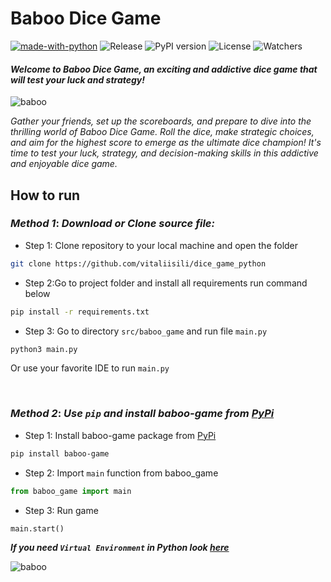 # Baboo Dice Game

[![made-with-python](https://img.shields.io/badge/Made%20with-Python-1f425f.svg)](https://www.python.org/)
![Release](https://img.shields.io/github/v/release/vitaliisili/dice_game_python)
![PyPI version](https://img.shields.io/pypi/v/baboo-game)
![License](https://img.shields.io/github/license/vitaliisili/dice_game_python)
![Watchers](https://img.shields.io/github/watchers/vitaliisili/dice_game_python?style=social)

#### *Welcome to Baboo Dice Game, an exciting and addictive dice game that will test your luck and strategy!* 

![baboo](https://lh3.googleusercontent.com/pw/AJFCJaWOlNjWnEZ6Lcp7Z8AE3YGCv1CaVTXDX-9VXJxfnNVw_Qljmyfhx-khr0Shs1wI2oESp3tbQ8dmKpcmOHViL-OoKLZE10lQ1qUbnz7cikdgstf7bFq7fds7V1WK7DTMOjJejmubcV0MMieJMfxASOtl=w577-h433-s-no)

*Gather your friends, set up the scoreboards, 
and prepare to dive into the thrilling world 
of Baboo Dice Game. Roll the dice, make strategic 
choices, and aim for the highest score to emerge 
as the ultimate dice champion! It's time to test
your luck, strategy, and decision-making skills 
in this addictive and enjoyable dice game.*

## How to run
### ***Method 1***:  *Download or Clone source file:*
- Step 1: Clone repository to your local machine and open the folder
```bash
git clone https://github.com/vitaliisili/dice_game_python
```

- Step 2:Go to project folder and install all requirements run command below
```bash
pip install -r requirements.txt
```

- Step 3: Go to directory `src/baboo_game` and run file `main.py`
```bash
python3 main.py
```
Or use your favorite IDE to run `main.py`
&nbsp;

&nbsp;
### ***Method 2***:  *Use `pip` and install baboo-game from <a href="https://pypi.org/project/baboo-game/" target="_blank">PyPi</a>*
- Step 1: Install baboo-game package from <a href="https://pypi.org/project/baboo-game/" target="_blank">PyPi</a>
```bash
pip install baboo-game 
```

- Step 2: Import `main` function from baboo_game
```python
from baboo_game import main
```

- Step 3: Run game
```python
main.start()
```

***If you need `Virtual Environment` in Python look <a href="https://www.freecodecamp.org/news/how-to-setup-virtual-environments-in-python/" target="_blank">here</a>***

![baboo](https://lh3.googleusercontent.com/bX55HaA98EqlNIre9gkICrZ7Cndd0qMowjG5TkgpkNK3IE2YRF2UA94Rj6-ucKaySz9E3Yx60VR2dfNkCCZAowZbNwmeQTWM0dJZQoANHFXohCvnBbI9gpMQa9YLXjoT9lGmEnJAZRDSpm9Vb9Ix6-MAMJ-LLp2zd3zaBJbRsphWTv_tVzmJDFM7_-xTeu0fShmpW7Yrka9sx7ISIm67-Lr_Y3vzieRllStQ5cZyCUp0Lc_eg6nig5PNIPE-bpUbYelskEiOEVKovq9l9_ggt4VXuk7mLlpmfMOtLpL7m8qpG2KK2pEljOeHcfUkcahfNgEPOsCKroy3GwGT4xKwD7SguwW7kzvFUlFUaGJlAd-mSFa7O4jY5GRMDw4Y0MLBdoRPAHcKBKYf36GrssVRUYp3TcDLtW2cDkHi6Hdzmvupek1xJ22AxLKCy7wJTMSMLEVyEuBbS0wt-xS5zfoUWH5GepUgNSoOUvWCQm86TZ6c1G4oahIPqNwMo5ALTalyb0SmshQKy0NZCxNJihXROTxA5Mgl1D85dnKIrbdYG29Vy6hGhAloNnSoq9287jfm5__om5y6Xbm7auum8MimVt9eZ4akGsI-_LaVB1LNMSM_KFHFt_Uvgxf_5RvWomuPti_vKlZ21Eg8NsKbIi5LXTnOqIfbn-dGqlrfvjHE1siM2D2l7hsWwb_SC3FEyunAErNmg_CFi8-GpahlRL3OSUIhbpFbKWctV04Z1_yQ3vfDnhnmb_2qrxIr5-3nJhxvp6IwrmxtIYp266qwSem28QIysbV-ubUADQuQ92h8LnZpN8Lp-BzGHz3-sfeHKRAICQmpCTSFCA9rEIjslCTpard1pxp56az3apgz2aERIUEhefvdV4pcmB-9zc-vpiW2Yxs_nFRB1PteTPiNGnwpOB0qN89mOilrQ97eaB2L4eKAXDT6SOJpiYAvimtI4PbBYswKuN_ZTlanj5FdULpV=w800-h600-s-no?authuser=0)